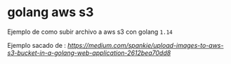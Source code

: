 # golang aws s3
Ejemplo de como subir archivo a aws s3 con golang `1.14`

Ejemplo sacado de : 
_https://medium.com/spankie/upload-images-to-aws-s3-bucket-in-a-golang-web-application-2612bea70dd8_